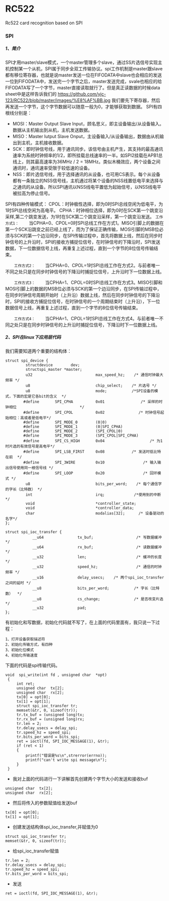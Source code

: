 # RC522
Rc522 card recognition based on SPI

### SPI
##### 1、简介
SPI才用master/slave模式，一个master管理多个slave，通过SS片选信号实现主机控制某一个从机，SPI属于同步全双工传输协议。spi工作机制是master跟slave都有移位寄存器，也就是说master发送一位在FIFODATA中slave也会相应的发送一位到FIFODATA中，发送完一个字节之后，master发送完成，svale也相应的给FIFODATA写了一个字节，master直接读取就行了。但是真正读数据的时候data sheet中是这样告诉我们的
https://github.com/yjc-123/RC522/blob/master/images/%E8%AF%BB.jpg
我们要先下寄存器，然后再发送一个字节，这个字节数据可以随意一般为0，才能够获取到数据。
SPI有四根线分别是：
+ MOSI：Master Output Slave Input，顾名思义，即主设备输出/从设备输入。数据从主机输出到从机，主机发送数据。
+ MISO：Master Iutput Slave Onput，主设备输入/从设备输出，数据由从机输出到主机，主机接收数据。
+ SCK：即时钟信号线，用于通讯同步。该信号由主机产生，其支持的最高通讯速率为系统时钟频率的1/2，即所挂载总线速率的一半。如SPI2挂载在APB1总线上，则其最高速率为36MHz / 2 = 18MHz。类似木桶效应，两个设备之间通讯时，通讯速率受限于较低速的设备。
+ NSS：即片选信号线，用于选择通讯的从设备，也可用CS表示。每个从设备都有一条独立的NSS信号线，主机通过将某个设备的NSS线置低电平来选择与之通讯的从设备。所以SPI通讯以NSS线电平置低为起始信号，以NSS线电平被拉高为停止信号。

SPI有四种传输模式：
CPOL：时钟极性选择，即为0时SPI总线空闲为低电平，为1时SPI总线空闲为高电平。
CPHA：时钟相位选择，即为0时在SCK第一个跳变沿采样,第二个跳变发送，为1时在SCK第二个跳变沿采样，第一个跳变沿发送。
    `工作方式1：`
　　当CPHA=0、CPOL=0时SPI总线工作在方式1。MISO引脚上的数据在第一个SCK沿跳变之前已经上线了，而为了保证正确传输，MOSI引脚的MSB位必须与SCK的第一个边沿同步，在SPI传输过程中，首先将数据上线，然后在同步时钟信号的上升沿时，SPI的接收方捕捉位信号，在时钟信号的下降沿时，SPI发送数据，下一位数据信号上线，再重复上述过程，直到一个字节的8位信号传输结束。

　　`工作方式2：`
　　当CPHA=0、CPOL=1时SPI总线工作在方式2。与前者唯一不同之处只是在同步时钟信号的下降沿时捕捉位信号，上升沿时下一位数据上线。

　　`工作方式3：`
　　当CPHA=1、CPOL=0时SPI总线工作在方式3。MISO引脚和MOSI引脚上的数据的MSB位必须与SCK的第一个边沿同步，在SPI传输过程中，在同步时钟信号周期开始时（上升沿）数据上线，然后在同步时钟信号的下降沿时，SPI的接收方捕捉位信号，在时钟信号的一个周期结束时（上升沿），下一位数据信号上线，再重复上述过程，直到一个字节的8位信号传输结束。

　　`工作方式4：`
　　当CPHA=1、CPOL=1时SPI总线工作在方式4。与前者唯一不同之处只是在同步时钟信号的上升沿时捕捉位信号，下降沿时下一位数据上线。
##### 2、SPI在linux下应用层代码
我们需要知道两个重要的结构体：
```
struct spi_device {  
         structdevice        dev;  
         structspi_master *master;  
         u32                            max_speed_hz;    /* 通信时钟最大频率 */  
         u8                             chip_select;    /* 片选号 */  
         u8                             mode;           /*SPI设备的模式，下面的宏是它各bit的含义  */  
        #define       SPI_CPHA          0x01                /* 采样的时钟相位                            */  
        #define       SPI_CPOL          0x02               /* 时钟信号起始相位：高或者是低电平*/  
        #define       SPI_MODE_0        (0|0)                      
        #define       SPI_MODE_1        (0|SPI_CPHA)  
        #define       SPI_MODE_2        (SPI_CPOL|0)  
        #define       SPI_MODE_3        (SPI_CPOL|SPI_CPHA)  
        #define       SPI_CS_HIGH       0x04                    /* 为1时片选的有效信号是高电平*/  
        #define       SPI_LSB_FIRST     0x08            /* 发送时低比特在前  */  
        #define       SPI_3WIRE         0x10                 /* 输入输出信号使用同一根信号线 */  
        #define       SPI_LOOP          0x20                 /* 回环模式 */  
         u8                             bits_per_word;    /* 每个通信字的字长（比特数） */  
         int                            irq;             /*使用到的中断 */  
         void                           *controller_state;  
         void                           *controller_data;  
         char                           modalias[32];      /* 设备驱动的名字*/  
};  
```
```
struct spi_ioc_transfer {  
            __u64               tx_buf;                   /* 写数据缓冲  */  
            __u64               rx_buf;                   /* 读数据缓冲  */  
            __u32               len;                      /* 缓冲的长度 */  
            __u32               speed_hz;                 /* 通信的时钟频率 */  
            __u16               delay_usecs;    /* 两个spi_ioc_transfer之间的延时 */  
            __u8                bits_per_word;           /* 字长（比特数）  */  
            __u8                cs_change;               /* 是否改变片选 */  
            __u32               pad;                                
};  
```

有初始化和写数据，初始化代码就不写了，在上面的代码里面有，我只说一下过程：
```
1、打开设备获取描述符
2、初始化传输方式，有四种
3、初始化位模式
4、初始化传输速度
```
下面的代码是spi传输代码。
```
void  spi_write(int fd , unsigned char  *opt)
 {
     int ret;
     unsigned char  tx[2];
     unsigned char  rx[2];
     tx[0] = opt[0];
     tx[1] = opt[1];
     struct spi_ioc_transfer tr;
     memset(&tr, 0, sizeof(tr));
     tr.tx_buf = (unsigned long)tx;
     tr.rx_buf = (unsigned long)rx;
     tr.len = 2;
     tr.delay_usecs = delay_spi;
     tr.speed_hz = speed_spi;
     tr.bits_per_word = bits_spi;
     ret = ioctl(fd, SPI_IOC_MESSAGE(1), &tr);
     if (ret < 1)
     {
         printf("错误是%s\n",strerror(errno));
         printf("can't write spi message\n");
     }
 }
```
+ 我对上面的代码进行一下讲解首先创建两个字节大小的发送和接收buf
```
unsigned char  tx[2];
unsigned char  rx[2];
```
+ 然后将传入的参数赋值给发送buf
```
tx[0] = opt[0];
tx[1] = opt[1];
```
+ 创建发送结构体spi_ioc_transfer,并赋值为0
```
struct spi_ioc_transfer tr;
memset(&tr, 0, sizeof(tr));
```
+ 给spi_ioc_transfer赋值
```
tr.len = 2;
tr.delay_usecs = delay_spi;
tr.speed_hz = speed_spi;
tr.bits_per_word = bits_spi;
```
+ 发送
```
ret = ioctl(fd, SPI_IOC_MESSAGE(1), &tr);
```
